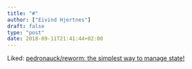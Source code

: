 ```yaml
---
title: "#"
author: ["Eivind Hjertnes"]
draft: false
type: "post"
date: 2018-09-11T21:41:44+02:00
---
```


Liked: [pedronauck/reworm: the
simplest way to manage state!](https://github.com/pedronauck/reworm)

